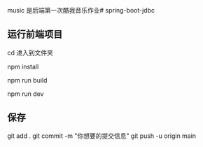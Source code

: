 music 是后端第一次酷我音乐作业# spring-boot-jdbc



## 运行前端项目

cd 进入到文件夹

npm install

npm run build

npm run dev

## 保存

git add .
git commit -m "你想要的提交信息"
git push -u origin main
